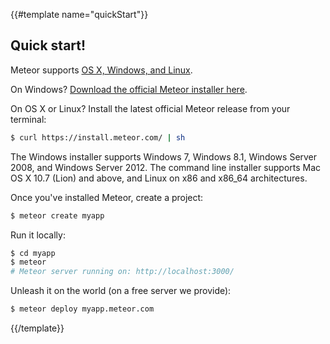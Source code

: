 {{#template name="quickStart"}}
## Quick start!

Meteor supports [OS X, Windows, and Linux](https://github.com/meteor/meteor/wiki/Supported-Platforms).

On Windows?  [Download the official Meteor installer here](https://install.meteor.com/windows).

On OS X or Linux?  Install the latest official Meteor release from your terminal:

```bash
$ curl https://install.meteor.com/ | sh
```

The Windows installer supports Windows 7, Windows 8.1, Windows Server
2008, and Windows Server 2012.  The command line installer supports Mac OS X
10.7 (Lion) and above, and Linux on x86 and x86_64 architectures.

Once you've installed Meteor, create a project:

```bash
$ meteor create myapp
```

Run it locally:

```bash
$ cd myapp
$ meteor
# Meteor server running on: http://localhost:3000/
```

Unleash it on the world (on a free server we provide):

```bash
$ meteor deploy myapp.meteor.com
```
{{/template}}
